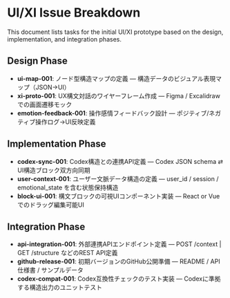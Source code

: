 # UI/XI Issue Breakdown

This document lists tasks for the initial UI/XI prototype based on the design, implementation, and integration phases.

## Design Phase
- **ui-map-001**: ノード型構造マップの定義 — 構造データのビジュアル表現マップ（JSON→UI）
- **xi-proto-001**: UX構文対話のワイヤーフレーム作成 — Figma / Excalidrawでの画面遷移モック
- **emotion-feedback-001**: 操作感情フィードバック設計 — ポジティブ/ネガティブ操作ログ→UI反映定義

## Implementation Phase
- **codex-sync-001**: Codex構造との連携API定義 — Codex JSON schema ⇄ UI構造ブロック双方向同期
- **user-context-001**: ユーザー文脈データ構造の定義 — user_id / session / emotional_state を含む状態保持構造
- **block-ui-001**: 構文ブロックの可視UIコンポーネント実装 — React or Vueでのドラッグ編集可能UI

## Integration Phase
- **api-integration-001**: 外部連携APIエンドポイント定義 — POST /context | GET /structure などのREST API定義
- **github-release-001**: 初期バージョンのGitHub公開準備 — README / API仕様書 / サンプルデータ
- **codex-compat-001**: Codex互換性チェックのテスト実装 — Codexに準拠する構造出力のユニットテスト
